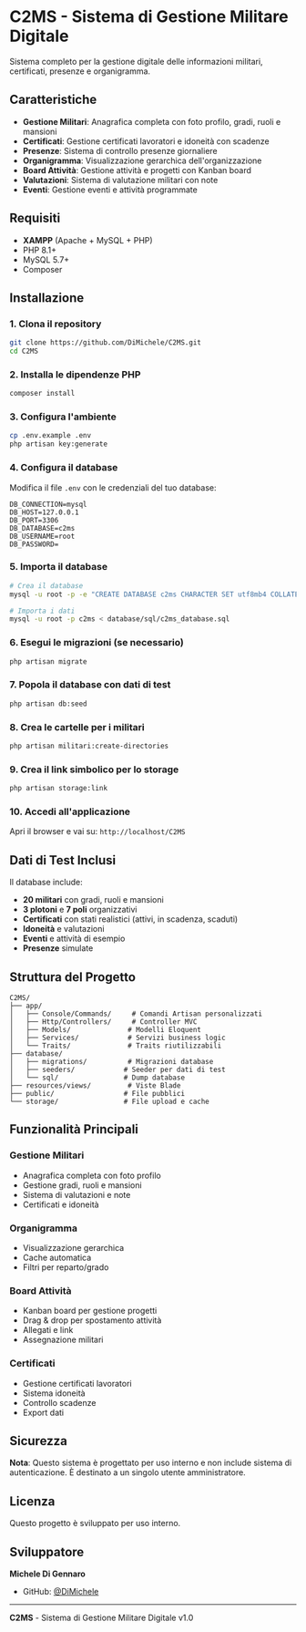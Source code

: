 # C2MS - Sistema di Gestione Militare Digitale

Sistema completo per la gestione digitale delle informazioni militari, certificati, presenze e organigramma.

## Caratteristiche

- **Gestione Militari**: Anagrafica completa con foto profilo, gradi, ruoli e mansioni
- **Certificati**: Gestione certificati lavoratori e idoneità con scadenze
- **Presenze**: Sistema di controllo presenze giornaliere
- **Organigramma**: Visualizzazione gerarchica dell'organizzazione
- **Board Attività**: Gestione attività e progetti con Kanban board
- **Valutazioni**: Sistema di valutazione militari con note
- **Eventi**: Gestione eventi e attività programmate

## Requisiti

- **XAMPP** (Apache + MySQL + PHP)
- PHP 8.1+
- MySQL 5.7+
- Composer

## Installazione

### 1. Clona il repository
```bash
git clone https://github.com/DiMichele/C2MS.git
cd C2MS
```

### 2. Installa le dipendenze PHP
```bash
composer install
```

### 3. Configura l'ambiente
```bash
cp .env.example .env
php artisan key:generate
```

### 4. Configura il database
Modifica il file `.env` con le credenziali del tuo database:
```env
DB_CONNECTION=mysql
DB_HOST=127.0.0.1
DB_PORT=3306
DB_DATABASE=c2ms
DB_USERNAME=root
DB_PASSWORD=
```

### 5. Importa il database
```bash
# Crea il database
mysql -u root -p -e "CREATE DATABASE c2ms CHARACTER SET utf8mb4 COLLATE utf8mb4_unicode_ci;"

# Importa i dati
mysql -u root -p c2ms < database/sql/c2ms_database.sql
```

### 6. Esegui le migrazioni (se necessario)
```bash
php artisan migrate
```

### 7. Popola il database con dati di test
```bash
php artisan db:seed
```

### 8. Crea le cartelle per i militari
```bash
php artisan militari:create-directories
```

### 9. Crea il link simbolico per lo storage
```bash
php artisan storage:link
```

### 10. Accedi all'applicazione
Apri il browser e vai su: `http://localhost/C2MS`

## Dati di Test Inclusi

Il database include:
- **20 militari** con gradi, ruoli e mansioni
- **3 plotoni** e **7 poli** organizzativi
- **Certificati** con stati realistici (attivi, in scadenza, scaduti)
- **Idoneità** e valutazioni
- **Eventi** e attività di esempio
- **Presenze** simulate

## Struttura del Progetto

```
C2MS/
├── app/
│   ├── Console/Commands/     # Comandi Artisan personalizzati
│   ├── Http/Controllers/     # Controller MVC
│   ├── Models/              # Modelli Eloquent
│   ├── Services/            # Servizi business logic
│   └── Traits/              # Traits riutilizzabili
├── database/
│   ├── migrations/          # Migrazioni database
│   ├── seeders/            # Seeder per dati di test
│   └── sql/                # Dump database
├── resources/views/         # Viste Blade
├── public/                 # File pubblici
└── storage/                # File upload e cache
```

## Funzionalità Principali

### Gestione Militari
- Anagrafica completa con foto profilo
- Gestione gradi, ruoli e mansioni
- Sistema di valutazioni e note
- Certificati e idoneità

### Organigramma
- Visualizzazione gerarchica
- Cache automatica
- Filtri per reparto/grado

### Board Attività
- Kanban board per gestione progetti
- Drag & drop per spostamento attività
- Allegati e link
- Assegnazione militari

### Certificati
- Gestione certificati lavoratori
- Sistema idoneità
- Controllo scadenze
- Export dati

## Sicurezza

**Nota**: Questo sistema è progettato per uso interno e non include sistema di autenticazione. È destinato a un singolo utente amministratore.

## Licenza

Questo progetto è sviluppato per uso interno.

## Sviluppatore

**Michele Di Gennaro**
- GitHub: [@DiMichele](https://github.com/DiMichele)

---

**C2MS** - Sistema di Gestione Militare Digitale v1.0
